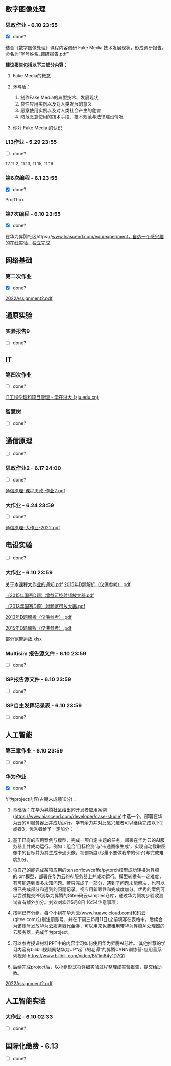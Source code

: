 ## 数字图像处理

### 思政作业 - 6.10 23:55

- [x] done?

结合《数字图像处理》课程内容调研 Fake Media 技术发展现状，形成调研报告，命名为“学号姓名_调研报告.pdf”

**建议报告包括以下三部分内容：**

1. Fake Media的概念

2. 矛与盾：
   1. 制作Fake Media的典型技术、发展现状
   2. 良性应用实例以及对人类发展的意义
   3. 恶意使用实例以及对人类社会产生的危害
   4. 防范恶意使用的技术手段、技术规范与法律建设情况

3. 你对 Fake Media 的认识

### L13作业 - 5.29 23:55

- [ ] done?

12.11.2, 11.13, 11.15, 11.16

### 第6次编程 - 6.1 23:55

- [x] done?

Proj11-xx

### 第7次编程 - 6.10 23:55

- [x] done?

在华为昇腾社区https://www.hiascend.com/edu/experiment，自选一个感兴趣的在线实验，独立完成.

## 网络基础

### 第二次作业

- [x] done?

 [2022Assignment2.pdf](2022Assignment2.pdf) 

## 通原实验

### 实验报告9

- [ ] done?

## IT

### 第四次作业

- [ ] done?

[IT工程伦理和项目管理 - 学在浙大 (zju.edu.cn)](https://courses.zju.edu.cn/course/44726/learning-activity#/exam/38815)

### 智慧树

- [ ] done?

## 通信原理

- [ ] done?

### 思政作业2 - 6.17 24:00

- [ ] done?

 [通信原理-课程思政-作业2.pdf](通信原理-课程思政-作业2.pdf) 

### 大作业 - 6.24 23:59

- [ ] done?

 [通信原理-大作业-2022.pdf](通信原理-大作业-2022.pdf) 

## 电设实验

- [ ] done?

### 大作业 - 6.10 23:59

 [关于本课程大作业的通知.pdf](关于本课程大作业的通知.pdf)  [2015年D题解析（仅供参考）.pdf](2015年D题解析（仅供参考）.pdf) 

 [（2015年国赛D题）增益可控射频放大器.pdf](（2015年国赛D题）增益可控射频放大器.pdf) 

 [（2013年国赛D题）射频宽带放大器.pdf](（2013年国赛D题）射频宽带放大器.pdf) 

 [2013年D题解析（仅供参考）.pdf](2013年D题解析（仅供参考）.pdf) 

 [2015年D题解析（仅供参考）.pdf](2015年D题解析（仅供参考）.pdf)  

[部分宽带运放.xlsx](部分宽带运放.xlsx) 

### Multisim 报告源文件 - 6.10 23:59

- [ ] done?

### ISP报告源文件 - 6.10 23:59

- [ ] done?

### ISP自主发挥记录表 - 6.10 23:59

- [ ] done?

## 人工智能

### 第三章作业 - 6.10 23:59

- [ ] done?

### 华为作业

- [x] done?

华为project内容(占期末成绩10分)：

1. 基础版：在华为昇腾社区给出的开发者应用案例(https://www.hiascend.com/developer/case-studie)中选一个，部署在华为云的AI服务器上并成功运行。学有余力并对此感兴趣者可以继续完成以下2或者3，优秀者给予一定加分：

2. 基于已有的应用案例与模型，完成一项自定主题的任务，部署在华为云的AI服务器上并成功运行。例如：组合'目标检测'与'卡通图像生成'，实现自动截取图像中的目标并为其生成卡通头像。视创新度(尽量不要做我举的例子)与完成难度加分。
3. 将自己的能完成某项应用的tensorflow/caffe/pytorch模型成功转换为昇腾的.om模型，部署在华为云的AI服务器上并成功运行。模型转换有一定难度，有可能遇到很多未知问题。若只完成了一部分，遇到了问题未能解决，也可以将已完成部分和遇到的问题记录。视应用新颖性和完成度加分。优秀的案例可以尝试提交PR到华为昇腾的Gitee码云samples仓库，通过华为侧初步验收测试者有额外加分。刘欢刘欢@5月8日 16:54注意事项：
4. 按照已有分组，每个小组在华为云(www.huaweicloud.com)和码云(gitee.com)分别注册账号，并在下周三(5月11日)之前填写在表格中。后续会为该账号发放华为云服务器代金券，可以用来免费租用带华为昇腾AI处理器的云服务器，完成华为project。
2. 可以参考授课材料PPT中的内容学习如何使用华为昇腾AI芯片。
其他推荐的学习内容有bilibili视频网站华为UP“起飞的老谭”的昇腾CANN训练营-应用营系列视频
https://www.bilibili.com/video/BV1m64y1D7Q1
3. 后续完成project后，以小组形式将详细实验过程整理成实验报告，提交给助教。 

[2022Assignment2.pdf](2022Assignment2.pdf) 

## 人工智能实验

### 大作业 - 6.10 02:33

- [ ] done?

## 国际化缴费 - 6.13

- [ ] done?  
